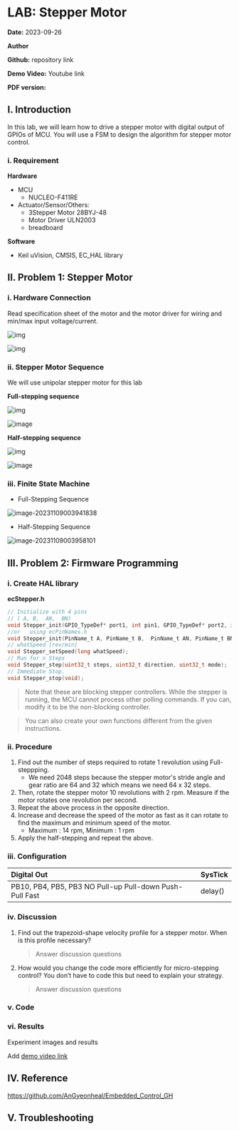 # LAB: Stepper Motor

**Date:** 2023-09-26

**Author**

**Github:** repository link

**Demo Video:** Youtube link

**PDF version:**

## I. Introduction

In this lab, we will learn how to drive a stepper motor with digital output of GPIOs of MCU. You will use a FSM to design the algorithm for stepper motor control.

### i. Requirement

**Hardware**

- MCU
  - NUCLEO-F411RE
- Actuator/Sensor/Others:
  - 3Stepper Motor 28BYJ-48
  - Motor Driver ULN2003
  - breadboard

**Software**

- Keil uVision, CMSIS, EC_HAL library

## II. Problem 1: Stepper Motor

### i. Hardware Connection

Read specification sheet of the motor and the motor driver for wiring and min/max input voltage/current.

![img](https://user-images.githubusercontent.com/91526930/197428440-9f4a9c8c-2d81-4d0e-a4e2-b4a4b9def44d.png)

![img](https://user-images.githubusercontent.com/91526930/197428469-a0d7a8fa-ba4c-482f-8688-ea87cfd9f4e0.png)

### ii. Stepper Motor Sequence

We will use unipolar stepper motor for this lab

**Full-stepping sequence**

![img](https://user-images.githubusercontent.com/91526930/197428513-f9a23147-3448-4bed-bda2-c90325b8c143.png)

![image](https://github.com/AnGyeonheal/Embedded_Control_GH/assets/118132313/b7a15f41-ffdc-4621-bb9e-cd94f9b7a4d7)

**Half-stepping sequence**

![img](https://user-images.githubusercontent.com/91526930/197429006-d552ab16-0bbf-4c52-bdce-a0f2bfe5f0d8.png)

![image](https://github.com/AnGyeonheal/Embedded_Control_GH/assets/118132313/b59bc243-655a-48dc-addf-d4661396cb0d)

### iii. Finite State Machine

- Full-Stepping Sequence

![image-20231109003941838](C:\Users\heal\AppData\Roaming\Typora\typora-user-images\image-20231109003941838.png)

- Half-Stepping Sequence

![image-20231109003958101](C:\Users\heal\AppData\Roaming\Typora\typora-user-images\image-20231109003958101.png)

## III. Problem 2: Firmware Programming

### i. Create HAL library

**ecStepper.h**

```c
// Initialize with 4 pins
// ( A, B,  AN,  BN)
void Stepper_init(GPIO_TypeDef* port1, int pin1, GPIO_TypeDef* port2, int pin2, GPIO_TypeDef* port3, int pin3, GPIO_TypeDef* port4, int pin4);
//or   using ecPinNames.h 
void Stepper_init(PinName_t A, PinName_t B,  PinName_t AN, PinName_t BN);
// whatSpeed [rev/min]
void Stepper_setSpeed(long whatSpeed);
// Run for n Steps
void Stepper_step(uint32_t steps, uint32_t direction, uint32_t mode); 
// Immediate Stop.
void Stepper_stop(void);
```

> Note that these are blocking stepper controllers. While the stepper is running, the MCU cannot process other polling commands. If you can, modify it to be the non-blocking controller.

> You can also create your own functions different from the given instructions.

### ii. Procedure

1. Find out the number of steps required to rotate 1 revolution using Full-steppping.
   - We need 2048 steps because the stepper motor's stride angle and gear ratio are 64 and 32 which means we need 64 x 32 steps. 
2. Then, rotate the stepper motor 10 revolutions with 2 rpm. Measure if the motor rotates one revolution per second.
3. Repeat the above process in the opposite direction.
4. Increase and decrease the speed of the motor as fast as it can rotate to find the maximum and minimum speed of the motor.
   - Maximum : 14 rpm, Minimum : 1 rpm
5. Apply the half-stepping and repeat the above.

### iii. Configuration

| Digital Out                                             | SysTick |
| :------------------------------------------------------ | :------ |
| PB10, PB4, PB5, PB3 NO Pull-up Pull-down Push-Pull Fast | delay() |

### iv. Discussion

1. Find out the trapezoid-shape velocity profile for a stepper motor. When is this profile necessary?

   > Answer discussion questions

2. How would you change the code more efficiently for micro-stepping control? You don’t have to code this but need to explain your strategy.

   > Answer discussion questions

### v. Code



### vi. Results

Experiment images and results



Add [demo video link](https://github.com/ykkimhgu/course-doc/blob/master/course/lab/link/README.md)

## IV. Reference

https://github.com/AnGyeonheal/Embedded_Control_GH

## V. Troubleshooting

